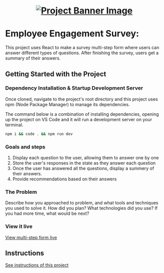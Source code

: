 <h1 align="center">
  <a href="">
    <img src="/survey.svg" alt="Project Banner Image">
  </a>
</h1>

# Employee Engagement Survey:

This project uses React to make a survey multi-step form where users can answer different types of questions. After finishing the survey, users get a summary of their answers.

## Getting Started with the Project

### Dependency Installation & Startup Development Server

Once cloned, navigate to the project's root directory and this project uses npm (Node Package Manager) to manage its dependencies.

The command below is a combination of installing dependencies, opening up the project on VS Code and it will run a development server on your terminal.

```bash
npm i && code . && npm run dev
```

### Goals and steps

1. Display each question to the user, allowing them to answer one by one
2. Store the user's responses in the state as they answer each question
3. Once the user has answered all the questions, display a summery of their answers.
4. Provide recommendations based on their answers

### The Problem

Describe how you approached to problem, and what tools and techniques you used to solve it. How did you plan? What technologies did you use? If you had more time, what would be next?

### View it live

[View multi-step form live](https://technigo-project-survey-vite.netlify.app/)

## Instructions

<a href="instructions.md">
   See instructions of this project
  </a>
